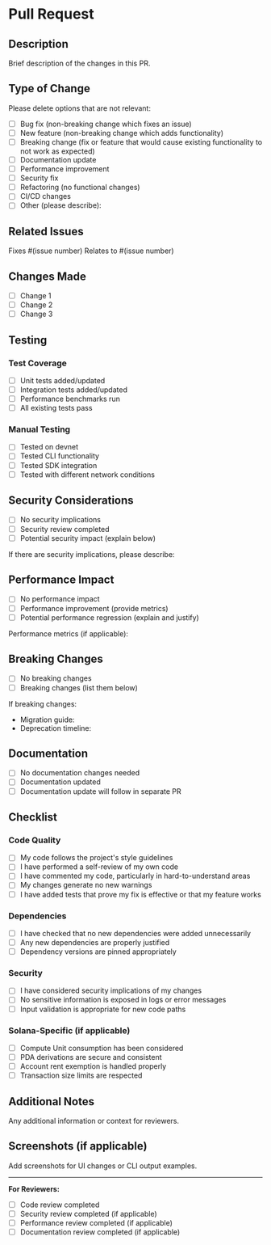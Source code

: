 # Pull Request

## Description

Brief description of the changes in this PR.

## Type of Change

Please delete options that are not relevant:

- [ ] Bug fix (non-breaking change which fixes an issue)
- [ ] New feature (non-breaking change which adds functionality)
- [ ] Breaking change (fix or feature that would cause existing functionality to not work as expected)
- [ ] Documentation update
- [ ] Performance improvement
- [ ] Security fix
- [ ] Refactoring (no functional changes)
- [ ] CI/CD changes
- [ ] Other (please describe):

## Related Issues

Fixes #(issue number)
Relates to #(issue number)

## Changes Made

- [ ] Change 1
- [ ] Change 2
- [ ] Change 3

## Testing

### Test Coverage
- [ ] Unit tests added/updated
- [ ] Integration tests added/updated
- [ ] Performance benchmarks run
- [ ] All existing tests pass

### Manual Testing
- [ ] Tested on devnet
- [ ] Tested CLI functionality
- [ ] Tested SDK integration
- [ ] Tested with different network conditions

## Security Considerations

- [ ] No security implications
- [ ] Security review completed
- [ ] Potential security impact (explain below)

If there are security implications, please describe:

## Performance Impact

- [ ] No performance impact
- [ ] Performance improvement (provide metrics)
- [ ] Potential performance regression (explain and justify)

Performance metrics (if applicable):

## Breaking Changes

- [ ] No breaking changes
- [ ] Breaking changes (list them below)

If breaking changes:
- Migration guide: 
- Deprecation timeline:

## Documentation

- [ ] No documentation changes needed
- [ ] Documentation updated
- [ ] Documentation update will follow in separate PR

## Checklist

### Code Quality
- [ ] My code follows the project's style guidelines
- [ ] I have performed a self-review of my own code
- [ ] I have commented my code, particularly in hard-to-understand areas
- [ ] My changes generate no new warnings
- [ ] I have added tests that prove my fix is effective or that my feature works

### Dependencies
- [ ] I have checked that no new dependencies were added unnecessarily
- [ ] Any new dependencies are properly justified
- [ ] Dependency versions are pinned appropriately

### Security
- [ ] I have considered security implications of my changes
- [ ] No sensitive information is exposed in logs or error messages
- [ ] Input validation is appropriate for new code paths

### Solana-Specific (if applicable)
- [ ] Compute Unit consumption has been considered
- [ ] PDA derivations are secure and consistent
- [ ] Account rent exemption is handled properly
- [ ] Transaction size limits are respected

## Additional Notes

Any additional information or context for reviewers.

## Screenshots (if applicable)

Add screenshots for UI changes or CLI output examples.

---

**For Reviewers:**
- [ ] Code review completed
- [ ] Security review completed (if applicable)
- [ ] Performance review completed (if applicable)
- [ ] Documentation review completed (if applicable)